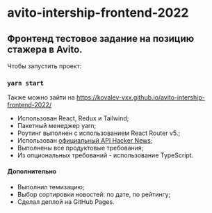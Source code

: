 # avito-intership-frontend-2022
## Фронтенд тестовое задание на позицию стажера в Avito.

Чтобы запустить проект:
### `yarn start`

Также можно зайти на https://kovalev-vxx.github.io/avito-intership-frontend-2022/

- Использован React, Redux и Tailwind;
- Пакетный менеджер yarn;
- Роутинг выполнен с использованием React Router v5.;
- Использован [официальный API Hacker News](https://github.com/HackerNews/API);
- Выполнены все продуктовые требования;
- Из опциональных требований - использование TypeScript.


#### Дополнительно

- Выполнил темизацию;
- Выбор сортировки новостей: по дате, по рейтингу;
- Сделал деплой на GitHub Pages.
